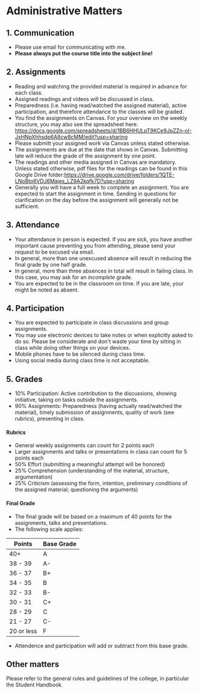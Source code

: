 # Administrative Matters

## 1. Communication
- Please use email for communicating with me.
- **Please always put the course title into the subject line!**

## 2. Assignments
- Reading and watching the provided material is required in advance for each class.
- Assigned readings and videos will be discussed in class.
- Preparedness (i.e. having read/watched the assigned material), active participation, and therefore attendance to the classes will be graded.
- You find the assignments on Canvas. For your overview on the weekly structure, you may also see the spreadsheet here: https://docs.google.com/spreadsheets/d/1BB6HHULpT9KCe9JpZZn-oI-JxHNpXhhsdp6A8cw8cMM/edit?usp=sharing
- Please submitt your assigned work via Canvas unless stated otherwise.
- The assignments are due at the date that shows in Canvas. Submitting late will reduce the grade of the assignment by one point.
- The readings and other media assigned in Canvas are mandatory. Unless stated otherwise, pdf files for the readings can be found in this Google Drive folder:https://drive.google.com/drive/folders/1QTE-LNoBto6VDJ6Majes_LZ9A2kqfk7D?usp=sharing
- Generally you will have a full week to complete an assignment. You are expected to start the assignment in time. Sending in questions for clarification on the day before the assignment will generally not be sufficient. 

## 3. Attendance
- Your attendance in person is expected. If you are sick, you have another important cause preventing you from attending, please send your request to be excused via email.
- In general, more than one unexcused absence will result in reducing the final grade by one half grade.
- In general, more than three absences in total will result in failing class. In this case, you may ask for an *incomplete* grade.
- You are expected to be in the classroom on time. If you are late, your might be noted as absent.

## 4. Participation
- You are expected to participate in class discussions and group assignments.
- You may use electronic devices to take notes or when explicitly asked to do so. Please be considerate and don't waste your time by sitting in class while doing other things on your devices.
- Mobile phones have to be silenced during class time.
- Using social media during class time is not acceptable.

## 5. Grades
- 10% Participation: Active contribution to the discussions, showing initiative, taking on tasks outside the assignments.
- 90% Assignments: Preparedness (having actually read/watched the material), timely submission of assignments, quality of work (see rubrics), presenting in class. 

#### Rubrics
- General weekly assignments can count for 2 points each
- Larger assignments and talks or presentations in class can count for 5 points each
- 50% Effort (submitting a meaningful attempt will be honored)
- 25% Comprehension (understanding of the material, structure, argumentation) 
- 25% Criticism (assessing the form, intention, preliminary conditions of the assigned material; questioning the arguments)

#### Final Grade
-  The final grade will be based on a maximum of 40 points for the assignments, talks and presentations.
-  The following scale applies:

| Points  | Base Grade |
| - | - |
| 40+  | A  |
| 38 - 39  | A-  |
| 36 - 37  | B+  |
| 34 - 35| B  |
| 32 - 33  | B-  |
| 30 - 31  | C+  |
| 28 - 29  | C  |
| 21 - 27  | C-  |
| 20 or less  | F  |

- Attendence and participation will add or subtract from this base grade.

## Other matters
Please refer to the general rules and guidelines of the college, in particular the Student Handbook.




